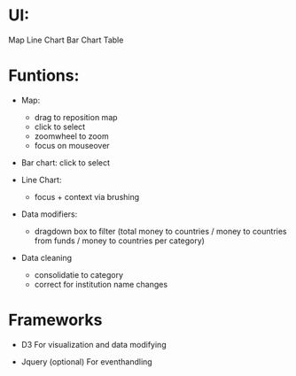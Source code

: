 # UI:
Map
Line Chart
Bar Chart
Table

# Funtions:

- Map:
	- drag to reposition map
	- click to select
	- zoomwheel to zoom
	- focus on mouseover

- Bar chart:
	click to select

- Line Chart:
	- focus + context via brushing

- Data modifiers:
	- dragdown box to filter (total money to countries / money to countries from funds / money to countries per category)

- Data cleaning
	- consolidatie to category
	- correct for institution name changes


# Frameworks
- D3
For visualization and data modifying

- Jquery (optional)
For eventhandling